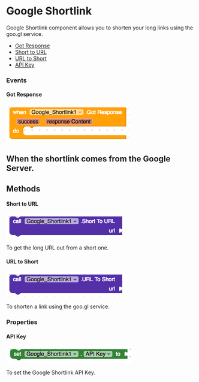 # Google Shortlink

Google Shortlink component allows you to shorten your long links using the goo.gl service.

* [Got Response](google-shortlink.md#got-response)
* [Short to URL](google-shortlink.md#short-to-url)
* [URL to Short](google-shortlink.md#url-to-short)
* [API Key](google-shortlink.md#api-key)

### Events

#### Got Response

![](../../.gitbook/assets/got-response.png)

## When the shortlink comes from the Google Server.

## Methods

#### Short to URL

![](../../.gitbook/assets/short-to-url.png)

To get the long URL out from a short one.

#### URL to Short

![](../../.gitbook/assets/url-to-short.png)

To shorten a link using the goo.gl service.

### Properties

#### API Key

![](../../.gitbook/assets/api-key.png)

To set the Google Shortlink API Key.

